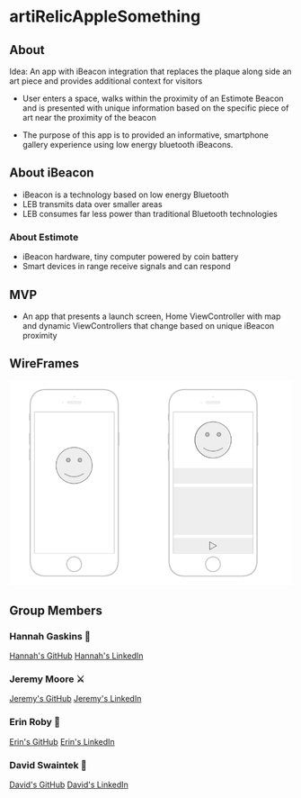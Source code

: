 # artiRelicAppleSomething

## About

Idea: An app with iBeacon integration that replaces the plaque along side an art piece and provides additional context for visitors

- User enters a space, walks within the proximity of an Estimote Beacon and is presented with unique information based on the specific piece of art near the proximity of the beacon

- The purpose of this app is to provided an informative, smartphone gallery experience using low energy bluetooth iBeacons.

## About iBeacon

- iBeacon is a technology based on low energy Bluetooth
- LEB transmits data over smaller areas
- LEB consumes far less power than traditional Bluetooth technologies

### About Estimote

- iBeacon hardware, tiny computer powered by coin battery
- Smart devices in range receive signals and can respond

## MVP

- An app that presents a launch screen, Home ViewController with map and dynamic ViewControllers that change based on unique iBeacon proximity

## WireFrames

![alt text](images/wireFrames.png "Introductory wireFrames")

## Group Members

### Hannah Gaskins 🏓
[Hannah's GitHub](https://github.com/hnag409)
[Hannah's LinkedIn](https://www.linkedin.com/in/hannahgaskins)

### Jeremy Moore ⚔
[Jeremy's GitHub](https://github.com/damoores)
[Jeremy's LinkedIn](https://www.linkedin.com/in/jeremy-moore-78515a7b)

### Erin Roby 🎈
[Erin's GitHub](https://github.com/erinroby)
[Erin's LinkedIn](https://www.linkedin.com/in/erinroby)

### David Swaintek 🎹
[David's GitHub](https://github.com/Swaintek)
[David's LinkedIn](https://www.linkedin.com/in/davidswaintek)
